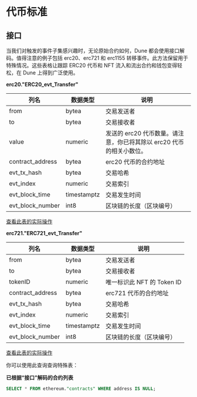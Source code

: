 # 代币标准

## 接口

当我们对触发的事件子集感兴趣时，无论原始合约如何，Dune 都会使用接口解码。值得注意的例子包括 erc20、erc721 和 erc1155 转移事件。此方法保留用于特殊情况。这些表格让跟踪 ERC20 代币和 NFT 流入和流出合约和钱包变得轻松，在 Dune 上得到广泛使用。

**erc20."ERC20\_evt\_Transfer"**

| **列名**        | **数据类型** | **说明**                                                                                                |
| ------------------ | ------------- | -------------------------------------------------------------------------------------------------------------- |
| from               | bytea         | 交易发送者                                                                                       |
| to                 | bytea         | 交易接收者                                                                                      |
| value              | numeric       | 发送的 erc20 代币数量。请注意，你已将其除以 erc20 代币的相关小数位。|
| contract\_address  | bytea         | erc20 代币的合约地址                                                                      |
| evt\_tx\_hash      | bytea         | 交易哈希                                                                                           |
| evt\_index         | numeric       | 交易索引                                                                                          |
| evt\_block\_time   | timestamptz   | 交易发生时间                                                                    |
| evt\_block\_number | int8          | 区块链的长度（区块编号）                                                                                  |

[查看此表的实际操作](https://dune.xyz/queries/39012)

**erc721."ERC721\_evt\_Transfer"**

| **列名**    | **数据类型** | **说明**                                 |
| ------------------ | ------------- | ----------------------------------------------- |
| from               | bytea         | 交易发送者                         |
| to                 | bytea         | 交易接收者                        |
| tokenID            | numeric       | 唯一标识此 NFT 的 Token ID |
| contract\_address  | bytea         | erc721 代币的合约地址       |
| evt\_tx\_hash      | bytea         | 交易哈希                            |
| evt\_index         | numeric       | 交易索引                            |
| evt\_block\_time   | timestamptz   | 交易发生时间      |
| evt\_block\_number | int8          | 区块链的长度（区块编号）                    |

[查看此表的实际操作](https://dune.xyz/queries/38974)

你可以使用此查询查询特殊表：

**已根据“接口”解码的合约列表**

```sql
SELECT * FROM ethereum."contracts" WHERE address IS NULL;
```
